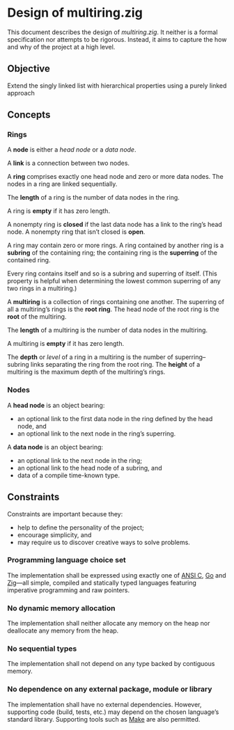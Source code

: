 # Design of multiring.zig

This document describes the design of *multiring.zig*. It neither is a formal specification nor attempts to be rigorous. Instead, it aims to capture the how and why of the project at a high level.

## Objective

Extend the singly linked list with hierarchical properties using a purely linked approach

## Concepts

### Rings

A **node** is either a *head node* or a *data node*.

A **link** is a connection between two nodes.

A **ring** comprises exactly one head node and zero or more data nodes. The nodes in a ring are linked sequentially.

The **length** of a ring is the number of data nodes in the ring.

A ring is **empty** if it has zero length.

A nonempty ring is **closed** if the last data node has a link to the ring’s head node. A nonempty ring that isn’t closed is **open**.

A ring may contain zero or more rings. A ring contained by another ring is a **subring** of the containing ring; the containing ring is the **superring** of the contained ring.

Every ring contains itself and so is a subring and superring of itself. (This property is helpful when determining the lowest common superring of any two rings in a multiring.)

A **multiring** is a collection of rings containing one another. The superring of all a multiring’s rings is the **root ring**. The head node of the root ring is the **root** of the multiring.

The **length** of a multiring is the number of data nodes in the multiring.

A multiring is **empty** if it has zero length.

The **depth** or *level* of a ring in a multiring is the number of superring–subring links separating the ring from the root ring. The **height** of a multiring is the maximum depth of the multiring’s rings.

### Nodes

A **head node** is an object bearing:

- an optional link to the first data node in the ring defined by the head node, and
- an optional link to the next node in the ring’s superring.

A **data node** is an object bearing:

- an optional link to the next node in the ring;
- an optional link to the head node of a subring, and
- data of a compile time-known type.

## Constraints

Constraints are important because they:

- help to define the personality of the project;
- encourage simplicity, and
- may require us to discover creative ways to solve problems.

### Programming language choice set

The implementation shall be expressed using exactly one of [ANSI C], [Go] and [Zig]—all simple, compiled and statically typed languages featuring imperative programming and raw pointers.

### No dynamic memory allocation

The implementation shall neither allocate any memory on the heap nor deallocate any memory from the heap.

### No sequential types

The implementation shall not depend on any type backed by contiguous memory.

### No dependence on any external package, module or library

The implementation shall have no external dependencies. However, supporting code (build, tests, etc.) may depend on the chosen language’s standard library. Supporting tools such as [Make] are also permitted.

[ANSI C]: https://en.wikipedia.org/wiki/ANSI_C
[Go]: https://go.dev/
[Make]: https://www.gnu.org/software/make/
[Zig]: https://ziglang.org/
